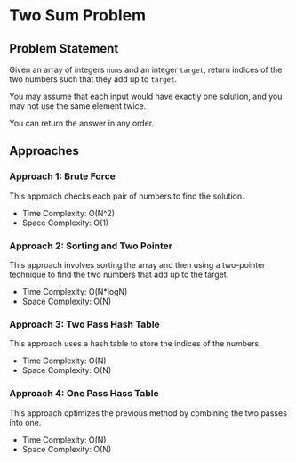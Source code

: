 # Two Sum Problem

## Problem Statement
Given an array of integers `nums` and an integer `target`, return indices of the two numbers such that they add up to `target`.

You may assume that each input would have exactly one solution, and you may not use the same element twice.

You can return the answer in any order.

## Approaches

### Approach 1: Brute Force
This approach checks each pair of numbers to find the solution.
- Time Complexity: O(N^2)
- Space Complexity: O(1)

### Approach 2: Sorting and Two Pointer 
This approach involves sorting the array and then using a two-pointer technique to find the two numbers that add up to the target.
- Time Complexity: O(N*logN)
- Space Complexity: O(N)

### Approach 3: Two Pass Hash Table
This approach uses a hash table to store the indices of the numbers.
- Time Complexity: O(N)
- Space Complexity: O(N)

### Approach 4: One Pass Hass Table
This approach optimizes the previous method by combining the two passes into one.
- Time Complexity: O(N)
- Space Complexity: O(N)